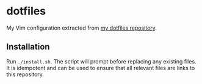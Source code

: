 # dotfiles

My Vim configuration extracted from [my dotfiles repository](https://github.com/jakubstefanski/dotfiles).

## Installation

Run `./install.sh`. The script will prompt before replacing any existing
files. It is idempotent and can be used to ensure that all
relevant files are links to this repository.

